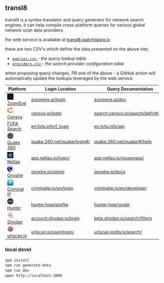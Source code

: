 ## transl8

transl8 is a syntax translator and query generator for network search engines. it can help compile cross-platform queries for various global network scan data providers.

the web service is available at [transl8.watchdawg.io](https://transl8.watchdawg.io)

there are two CSV's which define the data presented on the above site;

- [ `queries.csv` ](https://github.com/joshhighet/transl8/blob/main/queries.csv) - _the query lookup table_
- [ `providers.csv` ](https://github.com/joshhighet/transl8/blob/main/providers.csv) - _the search provider configuration table_

when proposing query changes, PR one of the above - a GitHub action will automatically update the lookups leveraged by the web service.

| Platform                            | Login Location                             | Query Documentation                               |
|-------------------------------------|--------------------------------------------|---------------------------------------------------|
| [<img src="https://raw.githubusercontent.com/joshhighet/transl8/main/docs/assets/zoomeye.jpg" alt="ZoomEye" width="20" height="20"> ZoomEye](https://www.zoomeye.ai)  | [zoomeye.ai/login](https://www.zoomeye.ai/cas/en-US/ui/loginin) | [zoomeye.ai/doc](https://www.zoomeye.ai) |
| [<img src="https://raw.githubusercontent.com/joshhighet/transl8/main/docs/assets/censys.png" alt="Censys" width="20" height="20"> Censys](https://censys.io) | [censys.io/login](https://censys.io/login)                                | [search.censys.io/search/definitions](https://search.censys.io/search/definitions?resource=hosts) |
| [FOFA Search](https://en.fofa.info) | [en.fofa.info/f_login](https://en.fofa.info/f_login) | [en.fofa.info/api](https://en.fofa.info/api) |
| [<img src="https://raw.githubusercontent.com/joshhighet/transl8/main/docs/assets/unknown.png" alt="Quake 360" width="20" height="20"> Quake 360](https://quake.360.net) | [quake.360.net/quake/login#/](https://quake.360.net/quake/login#/) | [quake.360.net/quake/#/help](https://quake.360.net/quake/#/help?id=5eb238f110d2e850d5c6aec8&title=检索关键词) |
| [<img src="https://raw.githubusercontent.com/joshhighet/transl8/main/docs/assets/netlas.png" alt="Netlas" width="20" height="20"> Netlas](https://app.netlas.io) | [app.netlas.io/login/](https://app.netlas.io/login/) | [app.netlas.io/responses/](https://app.netlas.io/responses/) |
| [<img src="https://raw.githubusercontent.com/joshhighet/transl8/main/docs/assets/onyphe.jpg" alt="Onyphe" width="20" height="20"> Onyphe](https://www.onyphe.io) | [onyphe.io/signin](https://www.onyphe.io/signin) | [onyphe.io/docs](https://www.onyphe.io/docs/onyphe-query-language) | 
| [<img src="https://raw.githubusercontent.com/joshhighet/transl8/main/docs/assets/criminalip.png" alt="Criminal IP" width="20" height="20"> Criminal IP](https://www.criminalip.io)   | [criminalip.io/en/login](https://www.criminalip.io/en/mypage/information) | [criminalip.io/en/developer](https://www.criminalip.io/en/developer/filters-and-tags/filters) |
| [<img src="https://raw.githubusercontent.com/joshhighet/transl8/main/docs/assets/hunter.png" alt="Hunter" width="20" height="20"> Hunter](https://hunter.how) | [hunter.how/profile](https://hunter.how/profile) | [hunter.how/guide](https://hunter.how/guide) |
| [<img src="https://raw.githubusercontent.com/joshhighet/transl8/main/docs/assets/shodan.png" alt="Shodan" width="20" height="20"> Shodan](https://account.shodan.io) | [account.shodan.io/login](https://account.shodan.io/login) | [beta.shodan.io/search/filters](https://beta.shodan.io/search/filters) |
| [<img src="https://raw.githubusercontent.com/joshhighet/transl8/main/docs/assets/urlscan.png" alt="urlscan.io" width="20" height="20"> urlscan.io](https://urlscan.io) | [urlscan.io/user/login/](https://urlscan.io/user/login) | [urlscan.io/docs/search/](https://urlscan.io/docs/search) |

### local devel

```bash
npm install
npm run generate-data
npm run dev
open http://localhost:3000
```